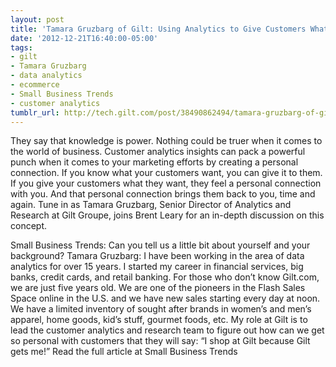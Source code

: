 ```yaml
---
layout: post
title: 'Tamara Gruzbarg of Gilt: Using Analytics to Give Customers What They Want  '
date: '2012-12-21T16:40:00-05:00'
tags:
- gilt
- Tamara Gruzbarg
- data analytics
- ecommerce
- Small Business Trends
- customer analytics
tumblr_url: http://tech.gilt.com/post/38490862494/tamara-gruzbarg-of-gilt-using-analytics-to-give
---
```

They say that knowledge is power. Nothing could be truer when it comes to the world of business. Customer analytics insights can pack a powerful punch when it comes to your marketing efforts by creating a personal connection. If you know what your customers want, you can give it to them. If you give your customers what they want, they feel a personal connection with you. And that personal connection brings them back to you, time and again. Tune in as Tamara Gruzbarg, Senior Director of Analytics and Research at Gilt Groupe, joins Brent Leary for an in-depth discussion on this concept.

Small Business Trends: Can you tell us a little bit about yourself and your background?
Tamara Gruzbarg: I have been working in the area of data analytics for over 15 years. I started my career in financial services, big banks, credit cards, and retail banking.
For those who don’t know Gilt.com, we are just five years old. We are one of the pioneers in the Flash Sales Space online in the U.S. and we have new sales starting every day at noon. We have a limited inventory of sought after brands in women’s and men’s apparel, home goods, kid’s stuff, gourmet foods, etc.
My role at Gilt is to lead the customer analytics and research team to figure out how can we get so personal with customers that they will say:
“I shop at Gilt because Gilt gets me!”
Read the full article at Small Business Trends
